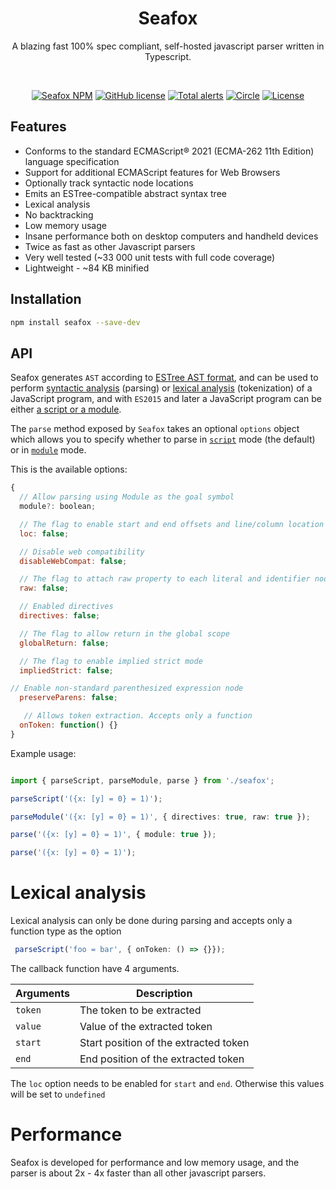 <h1 align="center">Seafox</h1>

<p align="center"> A blazing fast 100% spec compliant, self-hosted javascript parser written in Typescript.</p>

<br>

<p align="center">
    <a href="https://www.npmjs.com/package/seafox"><img src="https://img.shields.io/npm/v/seafox.svg?style=flat-square" alt="Seafox NPM"/></a>
    <a href="https://lgtm.com/projects/g/KFlash/seafox/context:javascript"><img src="https://img.shields.io/lgtm/grade/javascript/g/KFlash/seafox.svg?logo=lgtm&logoWidth=18" alt="GitHub license" /></a>
    <a href="https://lgtm.com/projects/g/KFlash/seafox/alerts"><img src="https://img.shields.io/lgtm/alerts/g/KFlash/seafox.svg?logo=lgtm&logoWidth=18" alt="Total alerts" /></a>
    <a href="https://circleci.com/gh/KFlash/seafox"><img src="https://circleci.com/gh/KFlash/seafox.svg?style=svg" alt="Circle" /></a>
    <a href="https://github.com/KFlash/seafox/blob/master/LICENSE.md"><img src="https://img.shields.io/github/license/KFlash/seafox.svg" alt="License" /></a>
</p>

## Features

* Conforms to the standard ECMAScript® 2021 (ECMA-262 11th Edition) language specification
* Support for additional ECMAScript features for Web Browsers
* Optionally track syntactic node locations
* Emits an ESTree-compatible abstract syntax tree
* Lexical analysis
* No backtracking
* Low memory usage
* Insane performance both on desktop computers and handheld devices
* Twice as fast as other Javascript parsers
* Very well tested (~33 000 unit tests with full code coverage)
* Lightweight - ~84 KB minified

## Installation

```sh
npm install seafox --save-dev
```

## API

Seafox generates `AST` according to [ESTree AST format](https://github.com/estree/estree), and can be used to perform [syntactic analysis](https://en.wikipedia.org/wiki/Parsing) (parsing) or [lexical analysis](https://en.wikipedia.org/wiki/Lexical_analysis) (tokenization) of a JavaScript program, and with `ES2015` and later a JavaScript program can be either [a script or a module](https://tc39.github.io/ecma262/index.html#sec-ecmascript-language-scripts-and-modules).

The `parse` method exposed by `Seafox` takes an optional `options` object which allows you to specify whether to parse in [`script`](https://tc39.github.io/ecma262/#sec-parse-script) mode (the default) or in [`module`](https://tc39.github.io/ecma262/#sec-parsemodule) mode.


This is the available options:

```js
{
  // Allow parsing using Module as the goal symbol
  module?: boolean;

  // The flag to enable start and end offsets and line/column location information to each node
  loc: false;

  // Disable web compatibility
  disableWebCompat: false;

  // The flag to attach raw property to each literal and identifier node
  raw: false;

  // Enabled directives
  directives: false;

  // The flag to allow return in the global scope
  globalReturn: false;

  // The flag to enable implied strict mode
  impliedStrict: false;

// Enable non-standard parenthesized expression node
  preserveParens: false;

   // Allows token extraction. Accepts only a function
  onToken: function() {}
}
```

Example usage:

```ts

import { parseScript, parseModule, parse } from './seafox';

parseScript('({x: [y] = 0} = 1)');

parseModule('({x: [y] = 0} = 1)', { directives: true, raw: true });

parse('({x: [y] = 0} = 1)', { module: true });

parse('({x: [y] = 0} = 1)');

```

# Lexical analysis

Lexical analysis can only be done during parsing and accepts only a function type as the option

```ts
 parseScript('foo = bar', { onToken: () => {}});
```
The callback function have 4 arguments.

| Arguments   | Description |
| ----------- | ------------------------------------------------------------ |
| `token`     | The token to be extracted |
| `value`     | Value of the extracted token |
| `start`     | Start position of the extracted token |
| `end`       | End position of the extracted token |

The `loc` option needs to be enabled for `start` and `end`. Otherwise this values will be set to `undefined`


# Performance

Seafox is developed for performance and low memory usage, and the parser is about 2x - 4x faster than all other javascript parsers.
